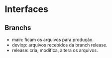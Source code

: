 # Interfaces

## Branchs
- main: ficam os arquivos para produção.
- devlop: arquivos recebidos da branch release.
- release: cria, modifica, altera os arquivos.

